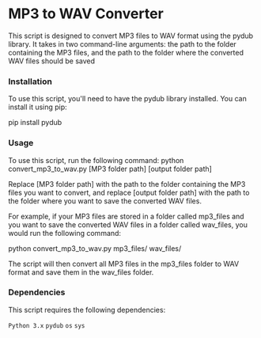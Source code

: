 # MP3 to WAV Converter

This script is designed to convert MP3 files to WAV format using the pydub library. It takes in two command-line arguments: the path to the folder containing the MP3 files, and the path to the folder where the converted WAV files should be saved

### Installation

To use this script, you'll need to have the pydub library installed. You can install it using pip:

pip install pydub
### Usage

To use this script, run the following command:
python convert_mp3_to_wav.py [MP3 folder path] [output folder path]

Replace [MP3 folder path] with the path to the folder containing the MP3 files you want to convert, and replace [output folder path] with the path to the folder where you want to save the converted WAV files.

For example, if your MP3 files are stored in a folder called mp3_files and you want to save the converted WAV files in a folder called wav_files, you would run the following command:

python convert_mp3_to_wav.py mp3_files/ wav_files/

The script will then convert all MP3 files in the mp3_files folder to WAV format and save them in the wav_files folder.

### Dependencies

This script requires the following dependencies:

`Python 3.x`
`pydub`
`os`
`sys`
